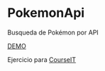 # PokemonApi

Busqueda de Pokémon por API

<a href="https://luca3212.github.io/PokemonApi/" target="_blank" >DEMO</a>


Ejercicio para <a href="https://courseit.io/" target="_blank">CourseIT</a>
